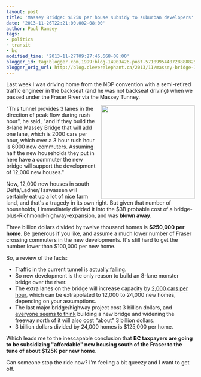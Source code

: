 ```yaml
---
layout: post
title: 'Massey Bridge: $125K per house subsidy to suburban developers'
date: '2013-11-26T22:21:00.002-08:00'
author: Paul Ramsey
tags:
- politics
- transit
- bc
modified_time: '2013-11-27T09:27:46.668-08:00'
blogger_id: tag:blogger.com,1999:blog-14903426.post-5710995440728888825
blogger_orig_url: http://blog.cleverelephant.ca/2013/11/massey-bridge-125khouse-subsidy-to.html
---
```


<p>Last week I was driving home from the NDP convention with a semi-retired traffic engineer in the backseat (and he was not backseat driving) when we passed under the Fraser River via the Massey Tunney. 

<img src="http://www.cbc.ca/polopoly_fs/1.1862973.1379950804!/httpImage/image.jpg_gen/derivatives/16x9_620/image.jpg" style="padding-left: 10px" align="right" width="250" />"This tunnel provides 3 lanes in the direction of peak flow during rush hour", he said, "and if they build the 8-lane Massey Bridge that will add one lane, which is 2000 cars per hour, which over a 3 hour rush hour is 6000 new commuters. Assuming half the new households they put in here have a commuter the new bridge will support the development of 12,000 new houses." 

Now, 12,000 new houses in south Delta/Ladner/Tsawassen will certainly eat up a lot of nice farm land, and that's a tragedy in its own right. But given that number of households, I immediately divided it into the $3B probable cost of a bridge-plus-Richmond-highway-expansion, and was **blown away**. 

Three billion dollars divided by twelve thousand homes is **$250,000 per home**. Be generous if you like, and assume a much lower number of Fraser crossing commuters in the new developments. It's still hard to get the number lower than $100,000 per new home. 

So, a review of the facts: </p><ul><li>Traffic in the current tunnel is [actually falling](http://pricetags.wordpress.com/2012/07/13/the-massey-tunnel-and-congestion-does-data-matter/).</li><li>So new development is the only reason to build an 8-lane monster bridge over the river.</li><li>The extra lanes on the bridge will increase capacity by [2,000 cars per hour](http://en.wikipedia.org/wiki/Lane#Lane_width_and_capacity), which can be extrapolated to 12,000 to 24,000 new homes, depending on your assumptions.</li><li>The last major bridge/highway project cost 3 billion dollars, and [everyone seems to think](http://www.vancouversun.com/technology/Vaughn+Palmer+full+speed+ahead+Operation+Massey+Bridge+Christy+Clark+project/9068824/story.html) building a new bridge and widening the freeway north of it will also cost "about" 3 billion dollars.</li><li>3 billion dollars divided by 24,000 homes is $125,000 per home.</li></ul><p>Which leads me to the inescapable conclusion that **BC taxpayers are going to be subsidizing "affordable" new housing south of the Fraser to the tune of about $125K per new home**.

Can someone stop the ride now? I'm feeling a bit queezy and I want to get off.</p>